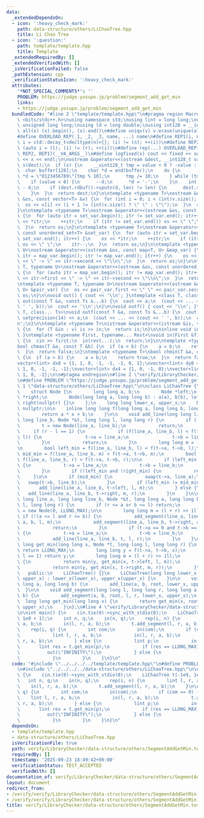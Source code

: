 ```yaml
---
data:
  _extendedDependsOn:
  - icon: ':heavy_check_mark:'
    path: data-structure/others/LiChaoTree.hpp
    title: Li Chao Tree
  - icon: ':question:'
    path: template/template.hpp
    title: Template
  _extendedRequiredBy: []
  _extendedVerifiedWith: []
  _isVerificationFailed: false
  _pathExtension: cpp
  _verificationStatusIcon: ':heavy_check_mark:'
  attributes:
    '*NOT_SPECIAL_COMMENTS*': ''
    PROBLEM: https://judge.yosupo.jp/problem/segment_add_get_min
    links:
    - https://judge.yosupo.jp/problem/segment_add_get_min
  bundledCode: "#line 2 \"template/template.hpp\"\n#pragma region Macros\n#include\
    \ <bits/stdc++.h>\nusing namespace std;\nusing lint = long long;\nusing ull =\
    \ unsigned long long;\nusing ld = long double;\nusing int128 = __int128_t;\n#define\
    \ all(x) (x).begin(), (x).end()\n#define uniqv(v) v.erase(unique(all(v)), v.end())\n\
    #define OVERLOAD_REP(_1, _2, _3, name, ...) name\n#define REP1(i, n) for (auto\
    \ i = std::decay_t<decltype(n)>{}; (i) != (n); ++(i))\n#define REP2(i, l, r) for\
    \ (auto i = (l); (i) != (r); ++(i))\n#define rep(...) OVERLOAD_REP(__VA_ARGS__,\
    \ REP2, REP1)(__VA_ARGS__)\n#define logfixed(x) cout << fixed << setprecision(10)\
    \ << x << endl;\n\nostream &operator<<(ostream &dest, __int128_t value) {\n  ostream::sentry\
    \ s(dest);\n  if (s) {\n    __uint128_t tmp = value < 0 ? -value : value;\n  \
    \  char buffer[128];\n    char *d = end(buffer);\n    do {\n      --d;\n     \
    \ *d = \"0123456789\"[tmp % 10];\n      tmp /= 10;\n    } while (tmp != 0);\n\
    \    if (value < 0) {\n      --d;\n      *d = '-';\n    }\n    int len = end(buffer)\
    \ - d;\n    if (dest.rdbuf()->sputn(d, len) != len) {\n      dest.setstate(ios_base::badbit);\n\
    \    }\n  }\n  return dest;\n}\n\ntemplate <typename T>\nostream &operator<<(ostream\
    \ &os, const vector<T> &v) {\n  for (int i = 0; i < (int)v.size(); i++) {\n  \
    \  os << v[i] << (i + 1 != (int)v.size() ? \" \" : \"\");\n  }\n  return os;\n\
    }\n\ntemplate <typename T>\nostream &operator<<(ostream &os, const set<T> &set_var)\
    \ {\n  for (auto itr = set_var.begin(); itr != set_var.end(); itr++) {\n    os\
    \ << *itr;\n    ++itr;\n    if (itr != set_var.end()) os << \" \";\n    itr--;\n\
    \  }\n  return os;\n}\n\ntemplate <typename T>\nostream &operator<<(ostream &os,\
    \ const unordered_set<T> &set_var) {\n  for (auto itr = set_var.begin(); itr !=\
    \ set_var.end(); itr++) {\n    os << *itr;\n    ++itr;\n    if (itr != set_var.end())\
    \ os << \" \";\n    itr--;\n  }\n  return os;\n}\n\ntemplate <typename T, typename\
    \ U>\nostream &operator<<(ostream &os, const map<T, U> &map_var) {\n  for (auto\
    \ itr = map_var.begin(); itr != map_var.end(); itr++) {\n    os << itr->first\
    \ << \" -> \" << itr->second << \"\\n\";\n  }\n  return os;\n}\n\ntemplate <typename\
    \ T, typename U>\nostream &operator<<(ostream &os, const unordered_map<T, U> &map_var)\
    \ {\n  for (auto itr = map_var.begin(); itr != map_var.end(); itr++) {\n    os\
    \ << itr->first << \" -> \" << itr->second << \"\\n\";\n  }\n  return os;\n}\n\
    \ntemplate <typename T, typename U>\nostream &operator<<(ostream &os, const pair<T,\
    \ U> &pair_var) {\n  os << pair_var.first << \" \" << pair_var.second;\n  return\
    \ os;\n}\n\nvoid out() { cout << '\\n'; }\ntemplate <class T, class... Ts>\nvoid\
    \ out(const T &a, const Ts &...b) {\n  cout << a;\n  (cout << ... << (cout <<\
    \ ' ', b));\n  cout << '\\n';\n}\n\nvoid outf() { cout << '\\n'; }\ntemplate <class\
    \ T, class... Ts>\nvoid outf(const T &a, const Ts &...b) {\n  cout << fixed <<\
    \ setprecision(14) << a;\n  (cout << ... << (cout << ' ', b));\n  cout << '\\\
    n';\n}\n\ntemplate <typename T>\nistream &operator>>(istream &is, vector<T> &v)\
    \ {\n  for (T &in : v) is >> in;\n  return is;\n}\n\ninline void in(void) { return;\
    \ }\ntemplate <typename First, typename... Rest>\nvoid in(First &first, Rest &...rest)\
    \ {\n  cin >> first;\n  in(rest...);\n  return;\n}\n\ntemplate <typename T>\n\
    bool chmax(T &a, const T &b) {\n  if (a < b) {\n    a = b;\n    return true;\n\
    \  }\n  return false;\n}\ntemplate <typename T>\nbool chmin(T &a, const T &b)\
    \ {\n  if (a > b) {\n    a = b;\n    return true;\n  }\n  return false;\n}\n\n\
    vector<lint> dx8 = {1, 1, 0, -1, -1, -1, 0, 1};\nvector<lint> dy8 = {0, 1, 1,\
    \ 1, 0, -1, -1, -1};\nvector<lint> dx4 = {1, 0, -1, 0};\nvector<lint> dy4 = {0,\
    \ 1, 0, -1};\n\n#pragma endregion\n#line 2 \"verify/LibraryChecker/data-structure/others/SegmentAddGetMin.test.cpp\"\
    \n#define PROBLEM \"https://judge.yosupo.jp/problem/segment_add_get_min\"\n#line\
    \ 1 \"data-structure/others/LiChaoTree.hpp\"\n\nclass LiChaoTree {\n   private:\n\
    \    struct Node {\n        long long a, b;\n        Node *left;\n        Node\
    \ *right;\n        Node(long long a, long long b) : a(a), b(b), left(nullptr),\
    \ right(nullptr) {}\n    };\n    long long lower_x, upper_x;\n    Node *root =\
    \ nullptr;\n\n    inline long long f(long long a, long long b, long long x) {\n\
    \        return a * x + b;\n    }\n\n    void add_line(long long line_a, long\
    \ long line_b, Node *&t, long long l, long long r) {\n        if (!t) {\n    \
    \        t = new Node(line_a, line_b);\n            return;\n        }\n\n   \
    \     if (r - l == 1) {\n            if (f(line_a, line_b, l) < f(t->a, t->b,\
    \ l)) {\n                t->a = line_a;\n                t->b = line_b;\n    \
    \        }\n            return;\n        }\n        long long m = (l + r) >> 1ll;\n\
    \n        bool left_min = f(line_a, line_b, l) < f(t->a, t->b, l);\n        bool\
    \ mid_min = f(line_a, line_b, m) < f(t->a, t->b, m);\n        bool right_min =\
    \ f(line_a, line_b, r) < f(t->a, t->b, r);\n\n        if (left_min and right_min)\
    \ {\n            t->a = line_a;\n            t->b = line_b;\n            return;\n\
    \        }\n        if (!left_min and !right_min) {\n            return;\n   \
    \     }\n\n        if (mid_min) {\n            swap(t->a, line_a);\n         \
    \   swap(t->b, line_b);\n        }\n        if (left_min != mid_min) {\n     \
    \       add_line(line_a, line_b, t->left, l, m);\n        } else {\n         \
    \   add_line(line_a, line_b, t->right, m, r);\n        }\n    }\n\n    void add_segment(long\
    \ long line_a, long long line_b, Node *&t, long long a, long long b, long long\
    \ l, long long r) {\n        if (r <= a or b <= l) return;\n        if (!t) t\
    \ = new Node(0, LLONG_MAX);\n\n        long long m = (l + r) >> 1ll;\n       \
    \ if (!(a <= l and r <= b)) {\n            add_segment(line_a, line_b, t->left,\
    \ a, b, l, m);\n            add_segment(line_a, line_b, t->right, a, b, m, r);\n\
    \            return;\n        }\n        if (t->a == 0 and t->b == LLONG_MAX)\
    \ {\n            t->a = line_a;\n            t->b = line_b;\n        } else {\n\
    \            add_line(line_a, line_b, t, l, r);\n        }\n    }\n\n    long\
    \ long get_min(long long x, Node *t, long long l, long long r) {\n        if (!t)\
    \ return LLONG_MAX;\n        long long y = f(t->a, t->b, x);\n        if (r -\
    \ l == 1) return y;\n        long long m = (l + r) >> 1ll;\n        if (x < m)\
    \ {\n            return min(y, get_min(x, t->left, l, m));\n        } else {\n\
    \            return min(y, get_min(x, t->right, m, r));\n        }\n    }\n\n\
    \   public:\n    LiChaoTree() {}\n    LiChaoTree(long long lower_x, long long\
    \ upper_x) : lower_x(lower_x), upper_x(upper_x) {\n    }\n\n    void add_line(long\
    \ long a, long long b) {\n        add_line(a, b, root, lower_x, upper_x);\n  \
    \  }\n\n    void add_segment(long long l, long long r, long long a, long long\
    \ b) {\n        add_segment(a, b, root, l, r, lower_x, upper_x);\n    }\n\n  \
    \  long long get_min(long long x) {\n        return get_min(x, root, lower_x,\
    \ upper_x);\n    }\n};\n#line 4 \"verify/LibraryChecker/data-structure/others/SegmentAddGetMin.test.cpp\"\
    \n\nint main() {\n    cin.tie(0)->sync_with_stdio(0);\n    LiChaoTree t(-1e9,\
    \ 1e9 + 1);\n    int n, q;\n    in(n, q);\n    rep(i, n) {\n        lint l, r,\
    \ a, b;\n        in(l, r, a, b);\n        t.add_segment(l, r, a, b);\n    }\n\n\
    \    rep(i, q) {\n        int com;\n        in(com);\n        if (com == 0) {\n\
    \            lint l, r, a, b;\n            in(l, r, a, b);\n            t.add_segment(l,\
    \ r, a, b);\n        } else {\n            lint p;\n            in(p);\n     \
    \       lint res = t.get_min(p);\n            if (res == LLONG_MAX) {\n      \
    \          out(\"INFINITY\");\n            } else {\n                out(res);\n\
    \            }\n        }\n    }\n}\n"
  code: "#include \"../../../../template/template.hpp\"\n#define PROBLEM \"https://judge.yosupo.jp/problem/segment_add_get_min\"\
    \n#include \"../../../../data-structure/others/LiChaoTree.hpp\"\n\nint main()\
    \ {\n    cin.tie(0)->sync_with_stdio(0);\n    LiChaoTree t(-1e9, 1e9 + 1);\n \
    \   int n, q;\n    in(n, q);\n    rep(i, n) {\n        lint l, r, a, b;\n    \
    \    in(l, r, a, b);\n        t.add_segment(l, r, a, b);\n    }\n\n    rep(i,\
    \ q) {\n        int com;\n        in(com);\n        if (com == 0) {\n        \
    \    lint l, r, a, b;\n            in(l, r, a, b);\n            t.add_segment(l,\
    \ r, a, b);\n        } else {\n            lint p;\n            in(p);\n     \
    \       lint res = t.get_min(p);\n            if (res == LLONG_MAX) {\n      \
    \          out(\"INFINITY\");\n            } else {\n                out(res);\n\
    \            }\n        }\n    }\n}\n"
  dependsOn:
  - template/template.hpp
  - data-structure/others/LiChaoTree.hpp
  isVerificationFile: true
  path: verify/LibraryChecker/data-structure/others/SegmentAddGetMin.test.cpp
  requiredBy: []
  timestamp: '2025-09-23 18:49:42+09:00'
  verificationStatus: TEST_ACCEPTED
  verifiedWith: []
documentation_of: verify/LibraryChecker/data-structure/others/SegmentAddGetMin.test.cpp
layout: document
redirect_from:
- /verify/verify/LibraryChecker/data-structure/others/SegmentAddGetMin.test.cpp
- /verify/verify/LibraryChecker/data-structure/others/SegmentAddGetMin.test.cpp.html
title: verify/LibraryChecker/data-structure/others/SegmentAddGetMin.test.cpp
---
```

